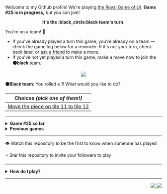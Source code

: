 Welcome to my Github profile!
We're playing
[the Royal Game of Ur](https://en.wikipedia.org/wiki/Royal_Game_of_Ur).
**Game #25 is in progress,** but you can join!

<p align="center">
  <b>It's the
  :black_circle:black
  team's turn.</b>
</p>

You're on a team! :wave:

* If you've already played a turn this game, you're already on a team
  &mdash; check the game log below for a reminder. If it's not your turn,
  check back later, or [ask a
  friend](https://twitter.com/share?text=I'm+playing+The+Royal+Game+of+Ur+on+a+GitHub+profile.+Take+your+turn+at+https://github.com/rossjrw/rossjrw+%23RoyalGameOfUr+%23github) to make a move.
* If you've not yet played a turn this game, make a move now to join the
  **:black_circle:black** team.

<p align="center"><img src="https://raw.githubusercontent.com/rossjrw/rossjrw/play/games/current/board.3900.svg"></p>

  **:black_circle:Black team:**
  You rolled a 1!
What would you like to do?

| Choices *(pick one of them!)* |
| --- |
  | [    Move the piece on tile 11 to tile 12](https://github.com/rossjrw/rossjrw/issues/new?title=ur-move-1%4011-0&amp;body=Press+Submit%21+You+don%27t+need+to+edit+this+text+or+do+anything+else.%0D%0A%0D%0ABe+aware+that+your+move+can+take+a+minute+or+two+to+process.) |

-----

<details>
<summary><b>Game #25 so far</b></summary>

## Who's on each team?

<table>
    <thead>
      <tr><th colspan=2>Players in this game</th></tr>
    </thead>
    <tbody>
      <tr>
        <td align="right"><b>Black team</b> :black_circle:</td>
        <td>:white_circle: <b> White team</b></td>
      </tr>
      <tr align="center">
        <td><b><a href="https://github.com/LucasFASouza">@LucasFASouza</a></b> (49)<br><b><a href="https://github.com/huuquyet">@huuquyet</a></b> (3)<br><b><a href="https://github.com/RichardBotic">@RichardBotic</a></b> (2)<br><b><a href="https://github.com/vivax3794">@vivax3794</a></b> (1)<br><b><a href="https://github.com/raquelmcoelho">@raquelmcoelho</a></b> (1)<br><b><a href="https://github.com/rspencer01">@rspencer01</a></b> (1)<br><b><a href="https://github.com/lulunac27a">@lulunac27a</a></b> (1)</td>
        <td><b><a href="https://github.com/Casper-Guo">@Casper-Guo</a></b> (41)<br><b><a href="https://github.com/MatissesProjects">@MatissesProjects</a></b> (17)<br><b><a href="https://github.com/bvthz5">@bvthz5</a></b> (1)<br><b><a href="https://github.com/anakeyofsun">@anakeyofsun</a></b> (1)</td>
      </tr>
    </tbody>
  </table>

## What's happened so far?

| Time | Turn | Event | Issue | Board |
| :---: | :---: | :--- | :---: | :---: |
  | 4th Nov 2024 15:57 | **0** | :white_circle: **[@Casper-Guo](https://github.com/Casper-Guo)** started a new game | [#3782](https://github.com/rossjrw/rossjrw/issues/3782) | [link](https://raw.githubusercontent.com/rossjrw/rossjrw/a1d620094e37da2ad108bec74b6a0ac9d365467d/games/current/board.3782.svg) |
  | 4th Nov 2024 15:58 | **1** | :white_circle: **[@Casper-Guo](https://github.com/Casper-Guo)** moved a white piece onto the board to position 3    | [#3783](https://github.com/rossjrw/rossjrw/issues/3783) | [link](https://raw.githubusercontent.com/rossjrw/rossjrw/b09fd281d59b3c2c35267c37cde6807fb4681c4d/games/current/board.3783.svg) |
  | 4th Nov 2024 16:12 | **2** | :black_circle: **[@LucasFASouza](https://github.com/LucasFASouza)** moved a black piece onto the board to position 3    | [#3784](https://github.com/rossjrw/rossjrw/issues/3784) | [link](https://raw.githubusercontent.com/rossjrw/rossjrw/912902b8bd8c22521bff7c9cf703835635108fb9/games/current/board.3784.svg) |
  | 4th Nov 2024 17:03 | **3** | :white_circle: **[@MatissesProjects](https://github.com/MatissesProjects)** moved a white piece onto the board to position 2    | [#3785](https://github.com/rossjrw/rossjrw/issues/3785) | [link](https://raw.githubusercontent.com/rossjrw/rossjrw/989e4a2d513179ecc37f5f26da0a7663623df964/games/current/board.3785.svg) |
  | 4th Nov 2024 18:00 | **4** | :black_circle: **[@LucasFASouza](https://github.com/LucasFASouza)** moved a black piece from position 3 to position 6    | [#3786](https://github.com/rossjrw/rossjrw/issues/3786) | [link](https://raw.githubusercontent.com/rossjrw/rossjrw/bcc83741329d71009b5788a7147ef098960f9420/games/current/board.3786.svg) |
  | 5th Nov 2024 02:07 | **5** | :white_circle: **[@MatissesProjects](https://github.com/MatissesProjects)** moved a white piece from position 3 to position 4  — claimed a rosette :rosette:  | [#3787](https://github.com/rossjrw/rossjrw/issues/3787) | [link](https://raw.githubusercontent.com/rossjrw/rossjrw/b61ac5111c202e11cd1da9056548760b48a07f7c/games/current/board.3787.svg) |
  | 5th Nov 2024 02:09 | **6** | :white_circle: **[@MatissesProjects](https://github.com/MatissesProjects)** moved a white piece from position 2 to position 5    | [#3788](https://github.com/rossjrw/rossjrw/issues/3788) | [link](https://raw.githubusercontent.com/rossjrw/rossjrw/fb371c1842ca1940f2836eaf490983904da6d8eb/games/current/board.3788.svg) |
  | 5th Nov 2024 12:47 | **7** | :black_circle: **[@LucasFASouza](https://github.com/LucasFASouza)** moved a black piece from position 6 to position 9    | [#3789](https://github.com/rossjrw/rossjrw/issues/3789) | [link](https://raw.githubusercontent.com/rossjrw/rossjrw/5a3403b77be77d2040fbc4523d08e8d8482d6827/games/current/board.3789.svg) |
  | 5th Nov 2024 12:49 | **8** | :white_circle: **[@Casper-Guo](https://github.com/Casper-Guo)** moved a white piece from position 4 to position 6    | [#3790](https://github.com/rossjrw/rossjrw/issues/3790) | [link](https://raw.githubusercontent.com/rossjrw/rossjrw/b586452b82c2f6f111f9d8a324660c8765c2f6b7/games/current/board.3790.svg) |
  | 5th Nov 2024 18:17 | **9** | :black_circle: **[@LucasFASouza](https://github.com/LucasFASouza)** moved a black piece from position 9 to position 12    | [#3791](https://github.com/rossjrw/rossjrw/issues/3791) | [link](https://raw.githubusercontent.com/rossjrw/rossjrw/ea1a1d7f8f3b3901703b870d057ceb67d3e41113/games/current/board.3791.svg) |
  | 5th Nov 2024 19:26 | **10** | :white_circle: **[@Casper-Guo](https://github.com/Casper-Guo)** moved a white piece onto the board to position 1    | [#3792](https://github.com/rossjrw/rossjrw/issues/3792) | [link](https://raw.githubusercontent.com/rossjrw/rossjrw/88583427d196ecfa76745e4aed57471d5354e40a/games/current/board.3792.svg) |
  | 6th Nov 2024 12:54 | **11** | :black_circle: **[@LucasFASouza](https://github.com/LucasFASouza)** ascended a black piece from position 12 :rocket:    | [#3793](https://github.com/rossjrw/rossjrw/issues/3793) | [link](https://raw.githubusercontent.com/rossjrw/rossjrw/a5aa067e32daf5e09dc0a454b8addb7d1ee6fa70/games/current/board.3793.svg) |
  | 6th Nov 2024 17:07 | **12** | :white_circle: **[@MatissesProjects](https://github.com/MatissesProjects)** moved a white piece from position 5 to position 8  — claimed a rosette :rosette:  | [#3794](https://github.com/rossjrw/rossjrw/issues/3794) |  |
  | 6th Nov 2024 17:08 | **13** | :white_circle: **[@MatissesProjects](https://github.com/MatissesProjects)** moved a white piece onto the board to position 2    | [#3795](https://github.com/rossjrw/rossjrw/issues/3795) | [link](https://raw.githubusercontent.com/rossjrw/rossjrw/d44b410ba6b49ab9e1f089f2e7e8596ae13536da/games/current/board.3795.svg) |
  | 6th Nov 2024 17:08 | **14** | :black_circle:  The black team rolled a 0 and their turn was automatically passed | [#3795](https://github.com/rossjrw/rossjrw/issues/3795) | [link](https://raw.githubusercontent.com/rossjrw/rossjrw/57bb1168efeea6e28df7990ec67687fa43af6620/games/current/board.3795.svg) |
  | 6th Nov 2024 17:09 | **15** | :white_circle: **[@MatissesProjects](https://github.com/MatissesProjects)** moved a white piece from position 2 to position 4  — claimed a rosette :rosette:  | [#3796](https://github.com/rossjrw/rossjrw/issues/3796) | [link](https://raw.githubusercontent.com/rossjrw/rossjrw/2dbcb5c3ca5babb0ff6680c9bcc2d61648994980/games/current/board.3796.svg) |
  | 6th Nov 2024 17:09 | **16** | :white_circle: **[@MatissesProjects](https://github.com/MatissesProjects)** moved a white piece onto the board to position 2    | [#3797](https://github.com/rossjrw/rossjrw/issues/3797) | [link](https://raw.githubusercontent.com/rossjrw/rossjrw/34f098276ff770b6f4ec7d41ef2c85ea028dd7ab/games/current/board.3797.svg) |
  | 6th Nov 2024 17:26 | **17** | :black_circle: **[@LucasFASouza](https://github.com/LucasFASouza)** moved a black piece onto the board to position 1    | [#3798](https://github.com/rossjrw/rossjrw/issues/3798) | [link](https://raw.githubusercontent.com/rossjrw/rossjrw/45316ec65fc0d711501503b60f10393f5a2ddbd8/games/current/board.3798.svg) |
  | 6th Nov 2024 17:46 | **18** | :white_circle: **[@MatissesProjects](https://github.com/MatissesProjects)** moved a white piece from position 6 to position 9    | [#3799](https://github.com/rossjrw/rossjrw/issues/3799) | [link](https://raw.githubusercontent.com/rossjrw/rossjrw/9bf7702503da634933b3f84d760b4717e0e26660/games/current/board.3799.svg) |
  | 6th Nov 2024 17:56 | **19** | :black_circle: **[@LucasFASouza](https://github.com/LucasFASouza)** moved a black piece from position 1 to position 4  — claimed a rosette :rosette:  | [#3800](https://github.com/rossjrw/rossjrw/issues/3800) | [link](https://raw.githubusercontent.com/rossjrw/rossjrw/826bbb0585a2645eff775192da843fba8b77ada5/games/current/board.3800.svg) |
  | 6th Nov 2024 17:57 | **20** | :black_circle: **[@LucasFASouza](https://github.com/LucasFASouza)** moved a black piece onto the board to position 3    | [#3801](https://github.com/rossjrw/rossjrw/issues/3801) | [link](https://raw.githubusercontent.com/rossjrw/rossjrw/2a3dea9ae9548126fc9e46ebf15ac56f8f88b6a4/games/current/board.3801.svg) |
  | 7th Nov 2024 18:45 | **21** | :white_circle: **[@MatissesProjects](https://github.com/MatissesProjects)** moved a white piece from position 8 to position 10    | [#3802](https://github.com/rossjrw/rossjrw/issues/3802) | [link](https://raw.githubusercontent.com/rossjrw/rossjrw/d06ac975bbb925005d89761837056b2dd35227c7/games/current/board.3802.svg) |
  | 9th Nov 2024 11:31 | **22** | :black_circle: **[@RichardBotic](https://github.com/RichardBotic)** moved a black piece from position 3 to position 5    | [#3803](https://github.com/rossjrw/rossjrw/issues/3803) | [link](https://raw.githubusercontent.com/rossjrw/rossjrw/855683d0fbfa9d5db039685c30e867ad0ae7df2f/games/current/board.3803.svg) |
  | 9th Nov 2024 23:11 | **23** | :white_circle: **[@MatissesProjects](https://github.com/MatissesProjects)** moved a white piece from position 9 to position 11    | [#3804](https://github.com/rossjrw/rossjrw/issues/3804) |  |
  | 10th Nov 2024 19:57 | **24** | :black_circle: **[@LucasFASouza](https://github.com/LucasFASouza)** moved a black piece from position 5 to position 8  — claimed a rosette :rosette:  | [#3805](https://github.com/rossjrw/rossjrw/issues/3805) |  |
  | 10th Nov 2024 19:57 | **25** | :black_circle:  The black team rolled a 0 and their turn was automatically passed | [#3805](https://github.com/rossjrw/rossjrw/issues/3805) | [link](https://raw.githubusercontent.com/rossjrw/rossjrw/0c00152d4acbcf714a15c51652fbb592446f2c71/games/current/board.3805.svg) |
  | 10th Nov 2024 19:57 | **26** | :white_circle:  The white team rolled a 0 and their turn was automatically passed | [#3805](https://github.com/rossjrw/rossjrw/issues/3805) | [link](https://raw.githubusercontent.com/rossjrw/rossjrw/83c15bd357a5cb56752bfd271646ff4e0708ffa2/games/current/board.3805.svg) |
  | 10th Nov 2024 19:57 | **27** | :black_circle: **[@LucasFASouza](https://github.com/LucasFASouza)** moved a black piece from position 8 to position 10 — captured a white piece :crossed_swords:   | [#3806](https://github.com/rossjrw/rossjrw/issues/3806) | [link](https://raw.githubusercontent.com/rossjrw/rossjrw/d0944e9cb1912641ba0f65bccacc49394a7f4de1/games/current/board.3806.svg) |
  | 10th Nov 2024 22:56 | **28** | :white_circle: **[@MatissesProjects](https://github.com/MatissesProjects)** moved a white piece from position 11 to position 13    | [#3807](https://github.com/rossjrw/rossjrw/issues/3807) | [link](https://raw.githubusercontent.com/rossjrw/rossjrw/0431ab54242fddc7c24559aa4563f2af90df0d46/games/current/board.3807.svg) |
  | 11th Nov 2024 17:45 | **29** | :black_circle: **[@LucasFASouza](https://github.com/LucasFASouza)** moved a black piece from position 10 to position 11    | [#3808](https://github.com/rossjrw/rossjrw/issues/3808) | [link](https://raw.githubusercontent.com/rossjrw/rossjrw/a9bc11d2f08bce428ce6865f761cef7ab6bcb6f4/games/current/board.3808.svg) |
  | 11th Nov 2024 18:10 | **30** | :white_circle: **[@Casper-Guo](https://github.com/Casper-Guo)** moved a white piece from position 1 to position 3    | [#3809](https://github.com/rossjrw/rossjrw/issues/3809) | [link](https://raw.githubusercontent.com/rossjrw/rossjrw/6163afdea56b1e68d6ddea0ede3083c45a6a03b9/games/current/board.3809.svg) |
  | 11th Nov 2024 19:16 | **31** | :black_circle: **[@LucasFASouza](https://github.com/LucasFASouza)** ascended a black piece from position 11 :rocket:    | [#3810](https://github.com/rossjrw/rossjrw/issues/3810) | [link](https://raw.githubusercontent.com/rossjrw/rossjrw/0ae4f2d20d2bdc878f5ad4f576a97261c3154c85/games/current/board.3810.svg) |
  | 11th Nov 2024 19:23 | **32** | :white_circle: **[@Casper-Guo](https://github.com/Casper-Guo)** ascended a white piece from position 13 :rocket:    | [#3812](https://github.com/rossjrw/rossjrw/issues/3812) | [link](https://raw.githubusercontent.com/rossjrw/rossjrw/7e877216d5251e6d658e5bd759381ebab5a0c5b7/games/current/board.3812.svg) |
  | 11th Nov 2024 19:34 | **33** | :black_circle: **[@LucasFASouza](https://github.com/LucasFASouza)** moved a black piece onto the board to position 3    | [#3813](https://github.com/rossjrw/rossjrw/issues/3813) | [link](https://raw.githubusercontent.com/rossjrw/rossjrw/123459d936d0ea3007181ad769c744c852a2749d/games/current/board.3813.svg) |
  | 11th Nov 2024 23:13 | **34** | :white_circle: **[@MatissesProjects](https://github.com/MatissesProjects)** moved a white piece from position 3 to position 5    | [#3814](https://github.com/rossjrw/rossjrw/issues/3814) | [link](https://raw.githubusercontent.com/rossjrw/rossjrw/2555c2d431f019622f4b0c18e3ad5e60aa35c0a8/games/current/board.3814.svg) |
  | 13th Nov 2024 13:04 | **35** | :black_circle: **[@LucasFASouza](https://github.com/LucasFASouza)** moved a black piece from position 4 to position 5 — captured a white piece :crossed_swords:   | [#3815](https://github.com/rossjrw/rossjrw/issues/3815) | [link](https://raw.githubusercontent.com/rossjrw/rossjrw/df226daf1346adc29ef25d5e61f3bf7195f6eed0/games/current/board.3815.svg) |
  | 15th Nov 2024 07:04 | **36** | :white_circle: **[@MatissesProjects](https://github.com/MatissesProjects)** moved a white piece from position 2 to position 5 — captured a black piece :crossed_swords:   | [#3816](https://github.com/rossjrw/rossjrw/issues/3816) | [link](https://raw.githubusercontent.com/rossjrw/rossjrw/bf0df58e6fbec1f111dae2c628c40537fcd1fd89/games/current/board.3816.svg) |
  | 18th Nov 2024 12:24 | **37** | :black_circle: **[@LucasFASouza](https://github.com/LucasFASouza)** moved a black piece from position 3 to position 5 — captured a white piece :crossed_swords:   | [#3817](https://github.com/rossjrw/rossjrw/issues/3817) | [link](https://raw.githubusercontent.com/rossjrw/rossjrw/037b871e71ddec32bc1149433c41d64dc5984ea9/games/current/board.3817.svg) |
  | 18th Nov 2024 13:51 | **38** | :white_circle: **[@Casper-Guo](https://github.com/Casper-Guo)** moved a white piece from position 4 to position 5 — captured a black piece :crossed_swords:   | [#3818](https://github.com/rossjrw/rossjrw/issues/3818) | [link](https://raw.githubusercontent.com/rossjrw/rossjrw/0a55d466d84e088bcce7b4c82021508917054900/games/current/board.3818.svg) |
  | 19th Nov 2024 17:27 | **39** | :black_circle: **[@LucasFASouza](https://github.com/LucasFASouza)** moved a black piece onto the board to position 1    | [#3819](https://github.com/rossjrw/rossjrw/issues/3819) | [link](https://raw.githubusercontent.com/rossjrw/rossjrw/6bd76bc8dbe4e0ce77f1f12e0eec17a0d5305449/games/current/board.3819.svg) |
  | 19th Nov 2024 17:53 | **40** | :white_circle: **[@Casper-Guo](https://github.com/Casper-Guo)** moved a white piece from position 5 to position 6    | [#3820](https://github.com/rossjrw/rossjrw/issues/3820) | [link](https://raw.githubusercontent.com/rossjrw/rossjrw/008955b2526f59575ce07d5ad2c65a1cfcf62774/games/current/board.3820.svg) |
  | 20th Nov 2024 00:01 | **41** | :black_circle: **[@LucasFASouza](https://github.com/LucasFASouza)** moved a black piece onto the board to position 2    | [#3821](https://github.com/rossjrw/rossjrw/issues/3821) | [link](https://raw.githubusercontent.com/rossjrw/rossjrw/7537d55c00d961c3e2aa1b9ed14dc707f8d43c16/games/current/board.3821.svg) |
  | 20th Nov 2024 04:45 | **42** | :white_circle: **[@MatissesProjects](https://github.com/MatissesProjects)** moved a white piece from position 6 to position 7    | [#3822](https://github.com/rossjrw/rossjrw/issues/3822) | [link](https://raw.githubusercontent.com/rossjrw/rossjrw/99f384e63f70f5fc6d888f15c177364629836d27/games/current/board.3822.svg) |
  | 21st Nov 2024 06:00 | **43** | :black_circle: **[@RichardBotic](https://github.com/RichardBotic)** moved a black piece from position 2 to position 3    | [#3823](https://github.com/rossjrw/rossjrw/issues/3823) | [link](https://raw.githubusercontent.com/rossjrw/rossjrw/5dff359dfa877a418844986284a941d6f57b3531/games/current/board.3823.svg) |
  | 21st Nov 2024 21:03 | **44** | :white_circle: **[@MatissesProjects](https://github.com/MatissesProjects)** moved a white piece from position 7 to position 9    | [#3824](https://github.com/rossjrw/rossjrw/issues/3824) | [link](https://raw.githubusercontent.com/rossjrw/rossjrw/0c4a9b674b67a99e6b55d70958873b4a41ee2da8/games/current/board.3824.svg) |
  | 22nd Nov 2024 14:28 | **45** | :black_circle: **[@LucasFASouza](https://github.com/LucasFASouza)** moved a black piece from position 3 to position 4  — claimed a rosette :rosette:  | [#3825](https://github.com/rossjrw/rossjrw/issues/3825) | [link](https://raw.githubusercontent.com/rossjrw/rossjrw/30872519e35ea2a017d26ff951b97e8539c5347d/games/current/board.3825.svg) |
  | 22nd Nov 2024 16:12 | **46** | :black_circle: **[@LucasFASouza](https://github.com/LucasFASouza)** moved a black piece from position 4 to position 6    | [#3826](https://github.com/rossjrw/rossjrw/issues/3826) | [link](https://raw.githubusercontent.com/rossjrw/rossjrw/88f81ddd39ddabd8ed849f583dbc7d77519d7910/games/current/board.3826.svg) |
  | 22nd Nov 2024 17:44 | **47** | :white_circle: **[@Casper-Guo](https://github.com/Casper-Guo)** moved a white piece onto the board to position 1    | [#3827](https://github.com/rossjrw/rossjrw/issues/3827) | [link](https://raw.githubusercontent.com/rossjrw/rossjrw/221f36a63633b6f63242cc7e7da15b1883f14204/games/current/board.3827.svg) |
  | 24th Nov 2024 02:54 | **48** | :black_circle: **[@vivax3794](https://github.com/vivax3794)** moved a black piece from position 6 to position 7    | [#3828](https://github.com/rossjrw/rossjrw/issues/3828) | [link](https://raw.githubusercontent.com/rossjrw/rossjrw/b150742d8d0ff5e4eda16f6003894dff2dab5808/games/current/board.3828.svg) |
  | 24th Nov 2024 05:10 | **49** | :white_circle: **[@Casper-Guo](https://github.com/Casper-Guo)** moved a white piece from position 9 to position 11    | [#3829](https://github.com/rossjrw/rossjrw/issues/3829) | [link](https://raw.githubusercontent.com/rossjrw/rossjrw/9badce074b0946ca13445caaf6bdede800b43bb1/games/current/board.3829.svg) |
  | 25th Nov 2024 16:49 | **50** | :black_circle: **[@LucasFASouza](https://github.com/LucasFASouza)** moved a black piece from position 1 to position 4  — claimed a rosette :rosette:  | [#3830](https://github.com/rossjrw/rossjrw/issues/3830) | [link](https://raw.githubusercontent.com/rossjrw/rossjrw/150c4ccc8667c1bedb452954f6f9335f028d5f74/games/current/board.3830.svg) |
  | 25th Nov 2024 16:49 | **51** | :black_circle: **[@LucasFASouza](https://github.com/LucasFASouza)** moved a black piece from position 7 to position 11 — captured a white piece :crossed_swords:   | [#3831](https://github.com/rossjrw/rossjrw/issues/3831) | [link](https://raw.githubusercontent.com/rossjrw/rossjrw/d393bc3e5a7419e6e1aed3377dc47a3bfd37c217/games/current/board.3831.svg) |
  | 25th Nov 2024 17:57 | **52** | :white_circle: **[@Casper-Guo](https://github.com/Casper-Guo)** moved a white piece onto the board to position 4  — claimed a rosette :rosette:  | [#3832](https://github.com/rossjrw/rossjrw/issues/3832) | [link](https://raw.githubusercontent.com/rossjrw/rossjrw/a04770e5737eecfa788c7709157177645e0f697c/games/current/board.3832.svg) |
  | 25th Nov 2024 18:00 | **53** | :white_circle: **[@Casper-Guo](https://github.com/Casper-Guo)** moved a white piece from position 1 to position 3    | [#3833](https://github.com/rossjrw/rossjrw/issues/3833) | [link](https://raw.githubusercontent.com/rossjrw/rossjrw/c372d2bb657e0b152bd0c4a9bbc0a7e7be04acca/games/current/board.3833.svg) |
  | 26th Nov 2024 06:44 | **54** | :black_circle: **[@raquelmcoelho](https://github.com/raquelmcoelho)** moved a black piece from position 4 to position 5    | [#3834](https://github.com/rossjrw/rossjrw/issues/3834) | [link](https://raw.githubusercontent.com/rossjrw/rossjrw/3c76beeabb7aceedd02b958665ee7768626f1fe7/games/current/board.3834.svg) |
  | 26th Nov 2024 15:54 | **55** | :white_circle: **[@Casper-Guo](https://github.com/Casper-Guo)** moved a white piece from position 4 to position 5 — captured a black piece :crossed_swords:   | [#3835](https://github.com/rossjrw/rossjrw/issues/3835) | [link](https://raw.githubusercontent.com/rossjrw/rossjrw/65258fb47d9ef55b3beeeb61501e504a4a7660e7/games/current/board.3835.svg) |
  | 26th Nov 2024 19:24 | **56** | :black_circle: **[@LucasFASouza](https://github.com/LucasFASouza)** moved a black piece from position 11 to position 14  — claimed a rosette :rosette:  | [#3836](https://github.com/rossjrw/rossjrw/issues/3836) | [link](https://raw.githubusercontent.com/rossjrw/rossjrw/22432ea63d67eaad2a037f342342ed8efcf88cfd/games/current/board.3836.svg) |
  | 26th Nov 2024 19:25 | **57** | :black_circle: **[@LucasFASouza](https://github.com/LucasFASouza)** moved a black piece onto the board to position 2    | [#3837](https://github.com/rossjrw/rossjrw/issues/3837) | [link](https://raw.githubusercontent.com/rossjrw/rossjrw/79dac980386b625fb06388f06fd8352f44afefeb/games/current/board.3837.svg) |
  | 7th Dec 2024 06:01 | **58** | :white_circle: **[@MatissesProjects](https://github.com/MatissesProjects)** moved a white piece from position 5 to position 7    | [#3838](https://github.com/rossjrw/rossjrw/issues/3838) | [link](https://raw.githubusercontent.com/rossjrw/rossjrw/480a7cbda73e9d07e88d8f97ae2ec63bf8ac8ab6/games/current/board.3838.svg) |
  | 11th Dec 2024 13:18 | **59** | :black_circle: **[@LucasFASouza](https://github.com/LucasFASouza)** moved a black piece onto the board to position 3    | [#3839](https://github.com/rossjrw/rossjrw/issues/3839) | [link](https://raw.githubusercontent.com/rossjrw/rossjrw/41c5f193f241651d1eda0dfa3c1e17787806f813/games/current/board.3839.svg) |
  | 11th Dec 2024 13:46 | **60** | :white_circle: **[@Casper-Guo](https://github.com/Casper-Guo)** moved a white piece from position 7 to position 10    | [#3840](https://github.com/rossjrw/rossjrw/issues/3840) | [link](https://raw.githubusercontent.com/rossjrw/rossjrw/1e88bd4749d872fec1cfa7d89ffc4d7ea9d4681b/games/current/board.3840.svg) |
  | 11th Dec 2024 18:03 | **61** | :black_circle: **[@LucasFASouza](https://github.com/LucasFASouza)** moved a black piece from position 3 to position 6    | [#3841](https://github.com/rossjrw/rossjrw/issues/3841) | [link](https://raw.githubusercontent.com/rossjrw/rossjrw/8efbda9506b667a74dc419bcd019daecb46b7513/games/current/board.3841.svg) |
  | 12th Dec 2024 18:16 | **62** | :white_circle: **[@MatissesProjects](https://github.com/MatissesProjects)** moved a white piece from position 10 to position 12    | [#3842](https://github.com/rossjrw/rossjrw/issues/3842) | [link](https://raw.githubusercontent.com/rossjrw/rossjrw/d23f74dcf88906151b283e7db144587544043ae8/games/current/board.3842.svg) |
  | 12th Dec 2024 19:08 | **63** | :black_circle: **[@LucasFASouza](https://github.com/LucasFASouza)** moved a black piece from position 6 to position 8  — claimed a rosette :rosette:  | [#3843](https://github.com/rossjrw/rossjrw/issues/3843) | [link](https://raw.githubusercontent.com/rossjrw/rossjrw/737d55b3f115561c0d1e691fd5dca8ba59951dfb/games/current/board.3843.svg) |
  | 12th Dec 2024 19:09 | **64** | :black_circle: **[@LucasFASouza](https://github.com/LucasFASouza)** ascended a black piece from position 14 :rocket:    | [#3844](https://github.com/rossjrw/rossjrw/issues/3844) | [link](https://raw.githubusercontent.com/rossjrw/rossjrw/7ddac53a5dd4db8b904406d74dcdab56d7c48d4d/games/current/board.3844.svg) |
  | 13th Dec 2024 02:37 | **65** | :white_circle: **[@Casper-Guo](https://github.com/Casper-Guo)** moved a white piece from position 3 to position 4  — claimed a rosette :rosette:  | [#3845](https://github.com/rossjrw/rossjrw/issues/3845) | [link](https://raw.githubusercontent.com/rossjrw/rossjrw/ce972477b2d9efb091605df1c90aef92763c2b2b/games/current/board.3845.svg) |
  | 13th Dec 2024 02:39 | **66** | :white_circle: **[@Casper-Guo](https://github.com/Casper-Guo)** moved a white piece onto the board to position 1    | [#3846](https://github.com/rossjrw/rossjrw/issues/3846) | [link](https://raw.githubusercontent.com/rossjrw/rossjrw/14f07628f040e3ae0f7a83ac26cc5e5d026d8af0/games/current/board.3846.svg) |
  | 13th Dec 2024 19:02 | **67** | :black_circle: **[@LucasFASouza](https://github.com/LucasFASouza)** moved a black piece onto the board to position 3    | [#3847](https://github.com/rossjrw/rossjrw/issues/3847) | [link](https://raw.githubusercontent.com/rossjrw/rossjrw/416e2e5aede0db2c90f59bb11c5ac035eb351b80/games/current/board.3847.svg) |
  | 19th Dec 2024 10:56 | **68** | :white_circle: **[@Casper-Guo](https://github.com/Casper-Guo)** moved a white piece from position 12 to position 14  — claimed a rosette :rosette:  | [#3848](https://github.com/rossjrw/rossjrw/issues/3848) | [link](https://raw.githubusercontent.com/rossjrw/rossjrw/ce075d4846165e00feac07ad509a9f814bac09ab/games/current/board.3848.svg) |
  | 19th Dec 2024 10:57 | **69** | :white_circle: **[@Casper-Guo](https://github.com/Casper-Guo)** moved a white piece onto the board to position 3    | [#3849](https://github.com/rossjrw/rossjrw/issues/3849) | [link](https://raw.githubusercontent.com/rossjrw/rossjrw/c6b5fa9127ca5d93f0eb9c92611e66c5329f6ba8/games/current/board.3849.svg) |
  | 23rd Dec 2024 16:51 | **70** | :black_circle: **[@huuquyet](https://github.com/huuquyet)** moved a black piece from position 2 to position 4  — claimed a rosette :rosette:  | [#3850](https://github.com/rossjrw/rossjrw/issues/3850) | [link](https://raw.githubusercontent.com/rossjrw/rossjrw/f3db60d0ecb585ec6a05deb66df777ab453e0da2/games/current/board.3850.svg) |
  | 23rd Dec 2024 16:54 | **71** | :black_circle: **[@huuquyet](https://github.com/huuquyet)** moved a black piece from position 8 to position 11    | [#3851](https://github.com/rossjrw/rossjrw/issues/3851) | [link](https://raw.githubusercontent.com/rossjrw/rossjrw/f98059272182690e39e6b42f5575f94e6f1584c8/games/current/board.3851.svg) |
  | 23rd Dec 2024 17:55 | **72** | :white_circle: **[@Casper-Guo](https://github.com/Casper-Guo)** moved a white piece from position 4 to position 7    | [#3852](https://github.com/rossjrw/rossjrw/issues/3852) | [link](https://raw.githubusercontent.com/rossjrw/rossjrw/1a2ee775adcfb47722c5fbc871da31634ba9df5c/games/current/board.3852.svg) |
  | 23rd Dec 2024 20:02 | **73** | :black_circle: **[@LucasFASouza](https://github.com/LucasFASouza)** moved a black piece from position 11 to position 14  — claimed a rosette :rosette:  | [#3853](https://github.com/rossjrw/rossjrw/issues/3853) | [link](https://raw.githubusercontent.com/rossjrw/rossjrw/17b5cb2d445d01ccb39aa602c3e0e6ec300dea10/games/current/board.3853.svg) |
  | 23rd Dec 2024 20:03 | **74** | :black_circle: **[@LucasFASouza](https://github.com/LucasFASouza)** ascended a black piece from position 14 :rocket:    | [#3854](https://github.com/rossjrw/rossjrw/issues/3854) | [link](https://raw.githubusercontent.com/rossjrw/rossjrw/5283962f76d212f5705c78bfa5065db5f3f32480/games/current/board.3854.svg) |
  | 23rd Dec 2024 20:05 | **75** | :white_circle: **[@Casper-Guo](https://github.com/Casper-Guo)** moved a white piece from position 7 to position 9    | [#3855](https://github.com/rossjrw/rossjrw/issues/3855) | [link](https://raw.githubusercontent.com/rossjrw/rossjrw/c4bab4fce5a64ffe69a4308fa4fd87fe1200d863/games/current/board.3855.svg) |
  | 24th Dec 2024 16:59 | **76** | :black_circle: **[@huuquyet](https://github.com/huuquyet)** moved a black piece from position 4 to position 5    | [#3856](https://github.com/rossjrw/rossjrw/issues/3856) | [link](https://raw.githubusercontent.com/rossjrw/rossjrw/80b103619787fcca8ac18a01813c20e6958bdfc6/games/current/board.3856.svg) |
  | 4th Jan 2025 09:50 | **77** | :white_circle: **[@bvthz5](https://github.com/bvthz5)** moved a white piece from position 1 to position 4  — claimed a rosette :rosette:  | [#3857](https://github.com/rossjrw/rossjrw/issues/3857) | [link](https://raw.githubusercontent.com/rossjrw/rossjrw/34bc2c50062a03ae57046ee7a13c9b70e809e862/games/current/board.3857.svg) |
  | 6th Jan 2025 14:57 | **78** | :white_circle: **[@anakeyofsun](https://github.com/anakeyofsun)** moved a white piece onto the board to position 2    | [#3858](https://github.com/rossjrw/rossjrw/issues/3858) | [link](https://raw.githubusercontent.com/rossjrw/rossjrw/5cfb8b5a042e4674502036958b40ca54c79cb54b/games/current/board.3858.svg) |
  | 6th Jan 2025 16:26 | **79** | :black_circle: **[@LucasFASouza](https://github.com/LucasFASouza)** moved a black piece from position 3 to position 4  — claimed a rosette :rosette:  | [#3859](https://github.com/rossjrw/rossjrw/issues/3859) |  |
  | 6th Jan 2025 16:27 | **80** | :black_circle: **[@LucasFASouza](https://github.com/LucasFASouza)** moved a black piece from position 5 to position 7    | [#3860](https://github.com/rossjrw/rossjrw/issues/3860) | [link](https://raw.githubusercontent.com/rossjrw/rossjrw/9291996a55f14c73f47a9d97f4c5a0c31cfb004c/games/current/board.3860.svg) |
  | 6th Jan 2025 16:27 | **81** | :white_circle:  The white team rolled a 0 and their turn was automatically passed | [#3860](https://github.com/rossjrw/rossjrw/issues/3860) | [link](https://raw.githubusercontent.com/rossjrw/rossjrw/b2e16065cb2169bad7c3cc440aa8720da68e0d04/games/current/board.3860.svg) |
  | 6th Jan 2025 16:28 | **82** | :black_circle: **[@LucasFASouza](https://github.com/LucasFASouza)** moved a black piece from position 7 to position 8  — claimed a rosette :rosette:  | [#3861](https://github.com/rossjrw/rossjrw/issues/3861) | [link](https://raw.githubusercontent.com/rossjrw/rossjrw/08600ad616b6ee6d6848bd168e00d81bc229324c/games/current/board.3861.svg) |
  | 6th Jan 2025 16:31 | **83** | :black_circle: **[@LucasFASouza](https://github.com/LucasFASouza)** moved a black piece onto the board to position 2    | [#3862](https://github.com/rossjrw/rossjrw/issues/3862) | [link](https://raw.githubusercontent.com/rossjrw/rossjrw/a198a0b922f2c54670c823771f8e0e7f9da9f4ed/games/current/board.3862.svg) |
  | 6th Jan 2025 16:33 | **84** | :white_circle: **[@Casper-Guo](https://github.com/Casper-Guo)** moved a white piece from position 9 to position 11    | [#3863](https://github.com/rossjrw/rossjrw/issues/3863) | [link](https://raw.githubusercontent.com/rossjrw/rossjrw/0eb13084adb24680bd07161a1a0e90959c2634c0/games/current/board.3863.svg) |
  | 6th Jan 2025 16:41 | **85** | :black_circle: **[@LucasFASouza](https://github.com/LucasFASouza)** moved a black piece from position 8 to position 10    | [#3864](https://github.com/rossjrw/rossjrw/issues/3864) | [link](https://raw.githubusercontent.com/rossjrw/rossjrw/317a40d2429b384c29c2aaeb7cbe0ff0db8fcda8/games/current/board.3864.svg) |
  | 6th Jan 2025 16:43 | **86** | :white_circle: **[@Casper-Guo](https://github.com/Casper-Guo)** moved a white piece from position 11 to position 13    | [#3865](https://github.com/rossjrw/rossjrw/issues/3865) | [link](https://raw.githubusercontent.com/rossjrw/rossjrw/cc808769aa5f452bbd53e8bc12e07b2beb48590e/games/current/board.3865.svg) |
  | 6th Jan 2025 16:57 | **87** | :black_circle: **[@LucasFASouza](https://github.com/LucasFASouza)** moved a black piece from position 10 to position 11    | [#3866](https://github.com/rossjrw/rossjrw/issues/3866) | [link](https://raw.githubusercontent.com/rossjrw/rossjrw/9b15d55ad06b592afc0fd1b756d6fbd365fd743a/games/current/board.3866.svg) |
  | 6th Jan 2025 18:33 | **88** | :white_circle: **[@Casper-Guo](https://github.com/Casper-Guo)** ascended a white piece from position 13 :rocket:    | [#3867](https://github.com/rossjrw/rossjrw/issues/3867) | [link](https://raw.githubusercontent.com/rossjrw/rossjrw/6aa17e16e141ed2f533bea8f586988af9506b095/games/current/board.3867.svg) |
  | 6th Jan 2025 18:37 | **89** | :black_circle: **[@LucasFASouza](https://github.com/LucasFASouza)** moved a black piece from position 11 to position 13    | [#3868](https://github.com/rossjrw/rossjrw/issues/3868) | [link](https://raw.githubusercontent.com/rossjrw/rossjrw/9d32507d6e1ac0756935c98772648d8359b4a69c/games/current/board.3868.svg) |
  | 6th Jan 2025 18:39 | **90** | :white_circle: **[@Casper-Guo](https://github.com/Casper-Guo)** moved a white piece from position 4 to position 6    | [#3869](https://github.com/rossjrw/rossjrw/issues/3869) | [link](https://raw.githubusercontent.com/rossjrw/rossjrw/9dc717eb86e4f48ac866676581c24f54bfb82f1d/games/current/board.3869.svg) |
  | 6th Jan 2025 18:46 | **91** | :black_circle: **[@LucasFASouza](https://github.com/LucasFASouza)** moved a black piece from position 4 to position 6 — captured a white piece :crossed_swords:   | [#3870](https://github.com/rossjrw/rossjrw/issues/3870) | [link](https://raw.githubusercontent.com/rossjrw/rossjrw/7a378214d7a2547e514e1612ca021af876a91ee3/games/current/board.3870.svg) |
  | 6th Jan 2025 18:50 | **92** | :white_circle: **[@Casper-Guo](https://github.com/Casper-Guo)** moved a white piece from position 2 to position 4  — claimed a rosette :rosette:  | [#3871](https://github.com/rossjrw/rossjrw/issues/3871) | [link](https://raw.githubusercontent.com/rossjrw/rossjrw/a9da8f1ad65cdc6b6a3694e0bb4fb4112cda035a/games/current/board.3871.svg) |
  | 6th Jan 2025 18:56 | **93** | :white_circle: **[@Casper-Guo](https://github.com/Casper-Guo)** ascended a white piece from position 14 :rocket:    | [#3872](https://github.com/rossjrw/rossjrw/issues/3872) | [link](https://raw.githubusercontent.com/rossjrw/rossjrw/b5aa4f68d1a5cb5a184d8e0569960973e8cb775a/games/current/board.3872.svg) |
  | 6th Jan 2025 19:07 | **94** | :black_circle: **[@LucasFASouza](https://github.com/LucasFASouza)** moved a black piece from position 13 to position 14  — claimed a rosette :rosette:  | [#3873](https://github.com/rossjrw/rossjrw/issues/3873) | [link](https://raw.githubusercontent.com/rossjrw/rossjrw/512244a8e5e3bc2bc7673cfc8bda3c31258892cd/games/current/board.3873.svg) |
  | 6th Jan 2025 19:08 | **95** | :black_circle: **[@LucasFASouza](https://github.com/LucasFASouza)** moved a black piece from position 6 to position 9    | [#3874](https://github.com/rossjrw/rossjrw/issues/3874) | [link](https://raw.githubusercontent.com/rossjrw/rossjrw/6b61d7881a6eaccfd747750913466acbd3636ec4/games/current/board.3874.svg) |
  | 6th Jan 2025 19:18 | **96** | :white_circle: **[@Casper-Guo](https://github.com/Casper-Guo)** moved a white piece from position 4 to position 5    | [#3875](https://github.com/rossjrw/rossjrw/issues/3875) | [link](https://raw.githubusercontent.com/rossjrw/rossjrw/dd50f4f706981a4e77b63db21e2ed843ca2d31e5/games/current/board.3875.svg) |
  | 6th Jan 2025 19:37 | **97** | :black_circle: **[@LucasFASouza](https://github.com/LucasFASouza)** moved a black piece from position 9 to position 12    | [#3876](https://github.com/rossjrw/rossjrw/issues/3876) | [link](https://raw.githubusercontent.com/rossjrw/rossjrw/82382ae539f8f7fda243f67d6921f4862031899b/games/current/board.3876.svg) |
  | 6th Jan 2025 19:48 | **98** | :white_circle: **[@Casper-Guo](https://github.com/Casper-Guo)** moved a white piece from position 5 to position 8  — claimed a rosette :rosette:  | [#3877](https://github.com/rossjrw/rossjrw/issues/3877) | [link](https://raw.githubusercontent.com/rossjrw/rossjrw/b463aa17041bcc49399f09f17b0f8c0cd1ec7acf/games/current/board.3877.svg) |
  | 6th Jan 2025 20:05 | **99** | :white_circle: **[@Casper-Guo](https://github.com/Casper-Guo)** moved a white piece from position 8 to position 10    | [#3878](https://github.com/rossjrw/rossjrw/issues/3878) | [link](https://raw.githubusercontent.com/rossjrw/rossjrw/6d650886f7e3c19fa3cdb8ce8c8e620fe06eb1b5/games/current/board.3878.svg) |
  | 7th Jan 2025 16:37 | **100** | :black_circle: **[@LucasFASouza](https://github.com/LucasFASouza)** moved a black piece from position 12 to position 13    | [#3879](https://github.com/rossjrw/rossjrw/issues/3879) | [link](https://raw.githubusercontent.com/rossjrw/rossjrw/f763677918e9bfeb3a914f5634b793d93ac03382/games/current/board.3879.svg) |
  | 9th Jan 2025 23:40 | **101** | :white_circle: **[@Casper-Guo](https://github.com/Casper-Guo)** moved a white piece onto the board to position 2    | [#3880](https://github.com/rossjrw/rossjrw/issues/3880) | [link](https://raw.githubusercontent.com/rossjrw/rossjrw/fe9b8a2067a93c44aaac90a316eb1d078333dddd/games/current/board.3880.svg) |
  | 11th Jan 2025 19:27 | **102** | :black_circle: **[@rspencer01](https://github.com/rspencer01)** ascended a black piece from position 14 :rocket:    | [#3881](https://github.com/rossjrw/rossjrw/issues/3881) | [link](https://raw.githubusercontent.com/rossjrw/rossjrw/3e90e8bd4841bfa4437fb5b6442b18bbb5a56eca/games/current/board.3881.svg) |
  | 11th Jan 2025 19:49 | **103** | :white_circle: **[@Casper-Guo](https://github.com/Casper-Guo)** moved a white piece onto the board to position 4  — claimed a rosette :rosette:  | [#3882](https://github.com/rossjrw/rossjrw/issues/3882) | [link](https://raw.githubusercontent.com/rossjrw/rossjrw/67652f478e684ade3d5f9e298086c801e4aab513/games/current/board.3882.svg) |
  | 11th Jan 2025 19:51 | **104** | :white_circle: **[@Casper-Guo](https://github.com/Casper-Guo)** moved a white piece from position 4 to position 6    | [#3883](https://github.com/rossjrw/rossjrw/issues/3883) | [link](https://raw.githubusercontent.com/rossjrw/rossjrw/e01af83e01cd2f00f395387c8414de11b71fb937/games/current/board.3883.svg) |
  | 13th Jan 2025 04:02 | **105** | :black_circle: **[@lulunac27a](https://github.com/lulunac27a)** moved a black piece from position 2 to position 4  — claimed a rosette :rosette:  | [#3884](https://github.com/rossjrw/rossjrw/issues/3884) | [link](https://raw.githubusercontent.com/rossjrw/rossjrw/9f9061e1685a36178ac971c7afe573de075c7385/games/current/board.3884.svg) |
  | 13th Jan 2025 11:54 | **106** | :black_circle: **[@LucasFASouza](https://github.com/LucasFASouza)** ascended a black piece from position 13 :rocket:    | [#3885](https://github.com/rossjrw/rossjrw/issues/3885) | [link](https://raw.githubusercontent.com/rossjrw/rossjrw/f157714827744e1c7db959c38f4a3944877b2819/games/current/board.3885.svg) |
  | 13th Jan 2025 13:59 | **107** | :white_circle: **[@Casper-Guo](https://github.com/Casper-Guo)** moved a white piece from position 6 to position 8  — claimed a rosette :rosette:  | [#3886](https://github.com/rossjrw/rossjrw/issues/3886) | [link](https://raw.githubusercontent.com/rossjrw/rossjrw/cacc1a98af167e00c7551e778b61e81d1fe433f9/games/current/board.3886.svg) |
  | 13th Jan 2025 14:03 | **108** | :white_circle: **[@Casper-Guo](https://github.com/Casper-Guo)** moved a white piece from position 10 to position 13    | [#3887](https://github.com/rossjrw/rossjrw/issues/3887) | [link](https://raw.githubusercontent.com/rossjrw/rossjrw/007d27e45bedc2b147fff97169a50a0108147c3c/games/current/board.3887.svg) |
  | 13th Jan 2025 15:25 | **109** | :black_circle: **[@LucasFASouza](https://github.com/LucasFASouza)** moved a black piece from position 4 to position 6    | [#3888](https://github.com/rossjrw/rossjrw/issues/3888) | [link](https://raw.githubusercontent.com/rossjrw/rossjrw/3d8c1b140a4b14cf5922f681329aa223abbf4a9b/games/current/board.3888.svg) |
  | 13th Jan 2025 15:28 | **110** | :white_circle: **[@Casper-Guo](https://github.com/Casper-Guo)** moved a white piece from position 3 to position 6 — captured a black piece :crossed_swords:   | [#3889](https://github.com/rossjrw/rossjrw/issues/3889) | [link](https://raw.githubusercontent.com/rossjrw/rossjrw/eff5de20b1745ffa38b74a38ecef95b16e1153d7/games/current/board.3889.svg) |
  | 13th Jan 2025 15:33 | **111** | :black_circle: **[@LucasFASouza](https://github.com/LucasFASouza)** moved a black piece onto the board to position 2    | [#3890](https://github.com/rossjrw/rossjrw/issues/3890) | [link](https://raw.githubusercontent.com/rossjrw/rossjrw/77861ce90d6ea10c532288e71b868ee4427df78e/games/current/board.3890.svg) |
  | 13th Jan 2025 18:17 | **112** | :white_circle: **[@Casper-Guo](https://github.com/Casper-Guo)** moved a white piece from position 6 to position 9    | [#3891](https://github.com/rossjrw/rossjrw/issues/3891) | [link](https://raw.githubusercontent.com/rossjrw/rossjrw/41708c1d2dc500777eac4b609f14d51908e8987a/games/current/board.3891.svg) |
  | 13th Jan 2025 18:32 | **113** | :black_circle: **[@LucasFASouza](https://github.com/LucasFASouza)** moved a black piece from position 2 to position 3    | [#3892](https://github.com/rossjrw/rossjrw/issues/3892) | [link](https://raw.githubusercontent.com/rossjrw/rossjrw/b7624687486da3fa4c2a6bf9f2b29387dd973633/games/current/board.3892.svg) |
  | 13th Jan 2025 19:09 | **114** | :white_circle: **[@Casper-Guo](https://github.com/Casper-Guo)** moved a white piece from position 2 to position 4  — claimed a rosette :rosette:  | [#3893](https://github.com/rossjrw/rossjrw/issues/3893) | [link](https://raw.githubusercontent.com/rossjrw/rossjrw/e2fa505d06224a41985d4a57a1b28986fc27c7d5/games/current/board.3893.svg) |
  | 13th Jan 2025 19:14 | **115** | :white_circle: **[@Casper-Guo](https://github.com/Casper-Guo)** moved a white piece from position 9 to position 12    | [#3894](https://github.com/rossjrw/rossjrw/issues/3894) |  |
  | 13th Jan 2025 19:14 | **116** | :black_circle: **[@LucasFASouza](https://github.com/LucasFASouza)** moved a black piece from position 3 to position 6    | [#3895](https://github.com/rossjrw/rossjrw/issues/3895) | [link](https://raw.githubusercontent.com/rossjrw/rossjrw/915eb4beb52554c81f10c364ac220962d1c5627e/games/current/board.3895.svg) |
  | 13th Jan 2025 19:14 | **117** | :white_circle:  The white team rolled a 0 and their turn was automatically passed | [#3895](https://github.com/rossjrw/rossjrw/issues/3895) | [link](https://raw.githubusercontent.com/rossjrw/rossjrw/4b0aa33e1ace748a616ce16d2b00325586900734/games/current/board.3895.svg) |
  | 13th Jan 2025 19:15 | **118** | :black_circle: **[@LucasFASouza](https://github.com/LucasFASouza)** moved a black piece from position 6 to position 7    | [#3896](https://github.com/rossjrw/rossjrw/issues/3896) | [link](https://raw.githubusercontent.com/rossjrw/rossjrw/864c55aa91e3afe14578a0bc5849a47ac790d90f/games/current/board.3896.svg) |
  | 13th Jan 2025 19:16 | **119** | :white_circle: **[@Casper-Guo](https://github.com/Casper-Guo)** moved a white piece from position 12 to position 14  — claimed a rosette :rosette:  | [#3897](https://github.com/rossjrw/rossjrw/issues/3897) | [link](https://raw.githubusercontent.com/rossjrw/rossjrw/fbac712724301051df76673802357d0a7354b5c0/games/current/board.3897.svg) |
  | 13th Jan 2025 19:22 | **120** | :white_circle: **[@Casper-Guo](https://github.com/Casper-Guo)** moved a white piece from position 4 to position 6    | [#3898](https://github.com/rossjrw/rossjrw/issues/3898) | [link](https://raw.githubusercontent.com/rossjrw/rossjrw/99061e74224b8f38de40a3417a7cb2bc8ceab4c5/games/current/board.3898.svg) |
  | 13th Jan 2025 19:22 | **121** | :black_circle: **[@LucasFASouza](https://github.com/LucasFASouza)** moved a black piece from position 7 to position 11    | [#3899](https://github.com/rossjrw/rossjrw/issues/3899) | [link](https://raw.githubusercontent.com/rossjrw/rossjrw/5e6295648d8091a458cae91650f3647ad24f4318/games/current/board.3899.svg) |
  | 13th Jan 2025 19:32 | **122** | :white_circle: **[@Casper-Guo](https://github.com/Casper-Guo)** moved a white piece from position 8 to position 10    | [#3900](https://github.com/rossjrw/rossjrw/issues/3900) |  |

</details>

<details>
<summary><b>Previous games</b></summary>

## Previous games

1. A game was started on 30th Jul 2020 by **[@rossjrw](https://github.com/rossjrw)** and ended on 4th Dec 2020. 
   * The :white_circle:white team won. 
   * 64 players played 166 moves across 4 months and 5 days. 
   * The :black_circle:black team captured 9 white pieces and claimed 12 rosettes. 
   * The :white_circle:white team captured 10 black pieces and claimed 18 rosettes. 
   * The MVP of the winning team was **[@1ethanhansen](https://github.com/1ethanhansen)**, who played 48 moves. 
   * The winning move was made by **[@qbtl](https://github.com/qbtl)** ([#269](https://github.com/rossjrw/rossjrw/issues/269)).
1. A game was started on 4th Dec 2020 by **[@1ethanhansen](https://github.com/1ethanhansen)** and ended on 11th Jan 2021. 
   * The :black_circle:black team won. 
   * 27 players played 145 moves across 1 month and 1 week. 
   * The :black_circle:black team captured 7 white pieces and claimed 16 rosettes. 
   * The :white_circle:white team captured 6 black pieces and claimed 14 rosettes. 
   * The MVP of the winning team was **[@shpatrickguo](https://github.com/shpatrickguo)**, who played 26 moves. 
   * The winning move was made by **[@shpatrickguo](https://github.com/shpatrickguo)** ([#424](https://github.com/rossjrw/rossjrw/issues/424)).
1. A game was started on 11th Jan 2021 by **[@BaptisteMartinet](https://github.com/BaptisteMartinet)** and ended on 11th Feb 2021. 
   * The :white_circle:white team won. 
   * 17 players played 118 moves across 1 month and 12 hours. 
   * The :black_circle:black team captured 2 white pieces and claimed 11 rosettes. 
   * The :white_circle:white team captured 8 black pieces and claimed 14 rosettes. 
   * The MVP of the winning team was **[@1ethanhansen](https://github.com/1ethanhansen)**, who played 45 moves. 
   * The winning move was made by **[@1ethanhansen](https://github.com/1ethanhansen)** ([#535](https://github.com/rossjrw/rossjrw/issues/535)).
1. A game was started on 11th Feb 2021 by **[@1ethanhansen](https://github.com/1ethanhansen)** and ended on 5th Mar 2021. 
   * The :white_circle:white team won. 
   * 17 players played 175 moves across 3 weeks and 22 hours. 
   * The :black_circle:black team captured 12 white pieces and claimed 17 rosettes. 
   * The :white_circle:white team captured 13 black pieces and claimed 18 rosettes. 
   * The MVP of the winning team was **[@1ethanhansen](https://github.com/1ethanhansen)**, who played 48 moves. 
   * The winning move was made by **[@1ethanhansen](https://github.com/1ethanhansen)** ([#702](https://github.com/rossjrw/rossjrw/issues/702)).
1. A game was started on 6th Mar 2021 by **[@shpatrickguo](https://github.com/shpatrickguo)** and ended on 10th May 2021. 
   * The :black_circle:black team won. 
   * 42 players played 162 moves across 2 months and 4 days. 
   * The :black_circle:black team captured 12 white pieces and claimed 17 rosettes. 
   * The :white_circle:white team captured 9 black pieces and claimed 19 rosettes. 
   * The MVP of the winning team was **[@shpatrickguo](https://github.com/shpatrickguo)**, who played 22 moves. 
   * The winning move was made by **[@crxssed7](https://github.com/crxssed7)** ([#864](https://github.com/rossjrw/rossjrw/issues/864)).
1. A game was started on 10th May 2021 by **[@HAUDRAUFHAUN](https://github.com/HAUDRAUFHAUN)** and ended on 17th Jul 2021. 
   * The :white_circle:white team won. 
   * 34 players played 167 moves across 2 months and 6 days. 
   * The :black_circle:black team captured 7 white pieces and claimed 14 rosettes. 
   * The :white_circle:white team captured 10 black pieces and claimed 18 rosettes. 
   * The MVP of the winning team was **[@1ethanhansen](https://github.com/1ethanhansen)**, who played 31 moves. 
   * The winning move was made by **[@1ethanhansen](https://github.com/1ethanhansen)** ([#1024](https://github.com/rossjrw/rossjrw/issues/1024)).
1. A game was started on 17th Jul 2021 by **[@1ethanhansen](https://github.com/1ethanhansen)** and ended on 19th Oct 2021. 
   * The :black_circle:black team won. 
   * 48 players played 153 moves across 3 months and 3 days. 
   * The :black_circle:black team captured 6 white pieces and claimed 17 rosettes. 
   * The :white_circle:white team captured 6 black pieces and claimed 15 rosettes. 
   * The MVP of the winning team was **[@PkmnQ](https://github.com/PkmnQ)**, who played 13 moves. 
   * The winning move was made by **[@OmKakatkar](https://github.com/OmKakatkar)** ([#1175](https://github.com/rossjrw/rossjrw/issues/1175)).
1. A game was started on 19th Oct 2021 by **[@OmKakatkar](https://github.com/OmKakatkar)** and ended on 29th Oct 2021. 
   * The :white_circle:white team won. 
   * 13 players played 135 moves across 1 week and 3 days. 
   * The :black_circle:black team captured 5 white pieces and claimed 13 rosettes. 
   * The :white_circle:white team captured 6 black pieces and claimed 15 rosettes. 
   * The MVP of the winning team was **[@Timemaster111](https://github.com/Timemaster111)**, who played 46 moves. 
   * The winning move was made by **[@Timemaster111](https://github.com/Timemaster111)** ([#1342](https://github.com/rossjrw/rossjrw/issues/1342)).
1. A game was started on 29th Oct 2021 by **[@jbmagination](https://github.com/jbmagination)** and ended on 15th May 2022. 
   * The :white_circle:white team won. 
   * 80 players played 187 moves across 6 months and 2 weeks. 
   * The :black_circle:black team captured 11 white pieces and claimed 17 rosettes. 
   * The :white_circle:white team captured 13 black pieces and claimed 19 rosettes. 
   * The MVP of the winning team was **[@nirakon](https://github.com/nirakon)**, who played 18 moves. 
   * The winning move was made by **[@Madflows](https://github.com/Madflows)** ([#1534](https://github.com/rossjrw/rossjrw/issues/1534)).
1. A game was started on 15th May 2022 by **[@VikashPR](https://github.com/VikashPR)** and ended on 29th Dec 2022. 
   * The :white_circle:white team won. 
   * 109 players played 177 moves across 7 months and 2 weeks. 
   * The :black_circle:black team captured 9 white pieces and claimed 23 rosettes. 
   * The :white_circle:white team captured 11 black pieces and claimed 19 rosettes. 
   * The MVP of the winning team was **[@LAPCoder](https://github.com/LAPCoder)**, who played 11 moves. 
   * The winning move was made by **[@LAPCoder](https://github.com/LAPCoder)** ([#1726](https://github.com/rossjrw/rossjrw/issues/1726)).
1. A game was started on 29th Dec 2022 by **[@CostasAK](https://github.com/CostasAK)** and ended on 30th Dec 2022. 
   * The :black_circle:black team won. 
   * 4 players played 121 moves across 19 hours and 41 minutes. 
   * The :black_circle:black team captured 6 white pieces and claimed 14 rosettes. 
   * The :white_circle:white team captured 4 black pieces and claimed 15 rosettes. 
   * The MVP of the winning team was **[@CostasAK](https://github.com/CostasAK)**, who played 59 moves. 
   * The winning move was made by **[@CostasAK](https://github.com/CostasAK)** ([#1844](https://github.com/rossjrw/rossjrw/issues/1844)).
1. A game was started on 30th Dec 2022 by **[@TejaTadepalli](https://github.com/TejaTadepalli)** and ended on 27th Jan 2023. 
   * The :white_circle:white team won. 
   * 17 players played 158 moves across 4 weeks and 1 hour. 
   * The :black_circle:black team captured 9 white pieces and claimed 18 rosettes. 
   * The :white_circle:white team captured 12 black pieces and claimed 18 rosettes. 
   * The MVP of the winning team was **[@TejaTadepalli](https://github.com/TejaTadepalli)**, who played 59 moves. 
   * The winning move was made by **[@TejaTadepalli](https://github.com/TejaTadepalli)** ([#1994](https://github.com/rossjrw/rossjrw/issues/1994)).
1. A game was started on 27th Jan 2023 by **[@TejaTadepalli](https://github.com/TejaTadepalli)** and ended on 14th Mar 2023. 
   * The :white_circle:white team won. 
   * 20 players played 153 moves across 1 month and 2 weeks. 
   * The :black_circle:black team captured 6 white pieces and claimed 17 rosettes. 
   * The :white_circle:white team captured 6 black pieces and claimed 16 rosettes. 
   * The MVP of the winning team was **[@TejaTadepalli](https://github.com/TejaTadepalli)**, who played 65 moves. 
   * The winning move was made by **[@TejaTadepalli](https://github.com/TejaTadepalli)** ([#2145](https://github.com/rossjrw/rossjrw/issues/2145)).
1. A game was started on 14th Mar 2023 by **[@Murdeala](https://github.com/Murdeala)** and ended on 13th Apr 2023. 
   * The :white_circle:white team won. 
   * 19 players played 141 moves across 4 weeks and 1 day. 
   * The :black_circle:black team captured 4 white pieces and claimed 18 rosettes. 
   * The :white_circle:white team captured 12 black pieces and claimed 16 rosettes. 
   * The MVP of the winning team was **[@CostasAK](https://github.com/CostasAK)**, who played 71 moves. 
   * The winning move was made by **[@CostasAK](https://github.com/CostasAK)** ([#2275](https://github.com/rossjrw/rossjrw/issues/2275)).
1. A game was started on 13th Apr 2023 by **[@thisiscoding1234](https://github.com/thisiscoding1234)** and ended on 7th Jul 2023. 
   * The :black_circle:black team won. 
   * 48 players played 122 moves across 2 months and 3 weeks. 
   * The :black_circle:black team captured 11 white pieces and claimed 15 rosettes. 
   * The :white_circle:white team captured 4 black pieces and claimed 9 rosettes. 
   * The MVP of the winning team was **[@Murdeala](https://github.com/Murdeala)**, who played 37 moves. 
   * The winning move was made by **[@WKL10086](https://github.com/WKL10086)** ([#2460](https://github.com/rossjrw/rossjrw/issues/2460)).
1. A game was started on 7th Jul 2023 by **[@kztera](https://github.com/kztera)** and ended on 26th Oct 2023. 
   * The :white_circle:white team won. 
   * 38 players played 142 moves across 3 months and 2 weeks. 
   * The :black_circle:black team captured 5 white pieces and claimed 14 rosettes. 
   * The :white_circle:white team captured 12 black pieces and claimed 14 rosettes. 
   * The MVP of the winning team was **[@CostasAK](https://github.com/CostasAK)**, who played 53 moves. 
   * The winning move was made by **[@CostasAK](https://github.com/CostasAK)** ([#2612](https://github.com/rossjrw/rossjrw/issues/2612)).
1. A game was started on 27th Oct 2023 by **[@blacksmithop](https://github.com/blacksmithop)** and ended on 3rd Dec 2023. 
   * The :black_circle:black team won. 
   * 22 players played 55 moves across 1 month and 6 days. 
   * The :black_circle:black team captured 5 white pieces and claimed 11 rosettes. 
   * The :white_circle:white team captured 0 black pieces and claimed 3 rosettes. 
   * The MVP of the winning team was **[@CostasAK](https://github.com/CostasAK)**, who played 26 moves. 
   * The winning move was made by **[@CostasAK](https://github.com/CostasAK)** ([#2664](https://github.com/rossjrw/rossjrw/issues/2664)).
1. A game was started on 4th Dec 2023 by **[@joshuajohncohen](https://github.com/joshuajohncohen)** and ended on 11th Apr 2024. 
   * The :black_circle:black team won. 
   * 44 players played 133 moves across 4 months and 6 days. 
   * The :black_circle:black team captured 11 white pieces and claimed 16 rosettes. 
   * The :white_circle:white team captured 5 black pieces and claimed 12 rosettes. 
   * The MVP of the winning team was **[@CostasAK](https://github.com/CostasAK)**, who played 49 moves. 
   * The winning move was made by **[@tassiaaccioly](https://github.com/tassiaaccioly)** ([#2796](https://github.com/rossjrw/rossjrw/issues/2796)).
1. A game was started on 11th Apr 2024 by **[@tassiaaccioly](https://github.com/tassiaaccioly)** and ended on 12th May 2024. 
   * The :white_circle:white team won. 
   * 16 players played 206 moves across 1 month and 22 hours. 
   * The :black_circle:black team captured 13 white pieces and claimed 22 rosettes. 
   * The :white_circle:white team captured 16 black pieces and claimed 25 rosettes. 
   * The MVP of the winning team was **[@Casper-Guo](https://github.com/Casper-Guo)**, who played 75 moves. 
   * The winning move was made by **[@Casper-Guo](https://github.com/Casper-Guo)** ([#2985](https://github.com/rossjrw/rossjrw/issues/2985)).
1. A game was started on 12th May 2024 by **[@Casper-Guo](https://github.com/Casper-Guo)** and ended on 10th Jun 2024. 
   * The :white_circle:white team won. 
   * 14 players played 157 moves across 4 weeks and 1 day. 
   * The :black_circle:black team captured 9 white pieces and claimed 15 rosettes. 
   * The :white_circle:white team captured 9 black pieces and claimed 16 rosettes. 
   * The MVP of the winning team was **[@Casper-Guo](https://github.com/Casper-Guo)**, who played 51 moves. 
   * The winning move was made by **[@Casper-Guo](https://github.com/Casper-Guo)** ([#3139](https://github.com/rossjrw/rossjrw/issues/3139)).
1. A game was started on 10th Jun 2024 by **[@Casper-Guo](https://github.com/Casper-Guo)** and ended on 16th Jul 2024. 
   * The :black_circle:black team won. 
   * 16 players played 171 moves across 1 month and 5 days. 
   * The :black_circle:black team captured 15 white pieces and claimed 18 rosettes. 
   * The :white_circle:white team captured 12 black pieces and claimed 20 rosettes. 
   * The MVP of the winning team was **[@tassiaaccioly](https://github.com/tassiaaccioly)**, who played 75 moves. 
   * The winning move was made by **[@tassiaaccioly](https://github.com/tassiaaccioly)** ([#3309](https://github.com/rossjrw/rossjrw/issues/3309)).
1. A game was started on 16th Jul 2024 by **[@tassiaaccioly](https://github.com/tassiaaccioly)** and ended on 30th Sep 2024. 
   * The :white_circle:white team won. 
   * 27 players played 192 moves across 2 months and 2 weeks. 
   * The :black_circle:black team captured 10 white pieces and claimed 20 rosettes. 
   * The :white_circle:white team captured 13 black pieces and claimed 23 rosettes. 
   * The MVP of the winning team was **[@huuquyet](https://github.com/huuquyet)**, who played 36 moves. 
   * The winning move was made by **[@AdityaSreevatsaK](https://github.com/AdityaSreevatsaK)** ([#3494](https://github.com/rossjrw/rossjrw/issues/3494)).
1. A game was started on 30th Sep 2024 by **[@AdityaSreevatsaK](https://github.com/AdityaSreevatsaK)** and ended on 17th Oct 2024. 
   * The :white_circle:white team won. 
   * 12 players played 145 moves across 2 weeks and 3 days. 
   * The :black_circle:black team captured 6 white pieces and claimed 19 rosettes. 
   * The :white_circle:white team captured 6 black pieces and claimed 16 rosettes. 
   * The MVP of the winning team was **[@Casper-Guo](https://github.com/Casper-Guo)**, who played 37 moves. 
   * The winning move was made by **[@Casper-Guo](https://github.com/Casper-Guo)** ([#3630](https://github.com/rossjrw/rossjrw/issues/3630)).
1. A game was started on 17th Oct 2024 by **[@Casper-Guo](https://github.com/Casper-Guo)** and ended on 4th Nov 2024. 
   * The :white_circle:white team won. 
   * 7 players played 156 moves across 2 weeks and 3 days. 
   * The :black_circle:black team captured 8 white pieces and claimed 18 rosettes. 
   * The :white_circle:white team captured 7 black pieces and claimed 22 rosettes. 
   * The MVP of the winning team was **[@Casper-Guo](https://github.com/Casper-Guo)**, who played 64 moves. 
   * The winning move was made by **[@Casper-Guo](https://github.com/Casper-Guo)** ([#3781](https://github.com/rossjrw/rossjrw/issues/3781)).

</details>

-----

:eye: Watch this repository to be the first to know when someone has played

:star: Star this repository to invite your followers to play

-----

<details>
<summary><b>How do I play?</b></summary>

## Rules of the game

It's the **:white_circle:white** team versus the **:black_circle:black**
team.

The first team to **:rocket:ascend** all 7 of their pieces **:crown:wins**.
Your goal is to achieve that, and to block the other team from doing the
same.

_(Learn more about the rules of the Royal Game of Ur at
[RoyalUr.net/learn](https://royalur.net/learn/), or watch [Tom Scott play
against Irving Finkel](https://www.youtube.com/watch?v=WZskjLq040I) in
2017.)_

### Movement

Each turn starts by rolling 4 binary dice, which results in a number from 0
to 4. The current team gets to move one of their pieces by that many tiles.

All 14 pieces start on position 0 (the space just before tile 1).

### :rocket:Ascension

Moving a piece onto position 15 (the imaginary space after tile 14) causes
that piece to leave the board forever. This is **:rocket:ascension**, and
is the goal of the game &mdash; the first team to ascend all 7 of their
pieces wins.

### :crossed_swords:Capturing

You will move your pieces along the tiles from tile 1 to tile 14.

The tiles on your side of the board (tiles 1 through 4, 13, and 14) are
safe &mdash; only your pieces can be there. However, the tiles in the
middle (tiles 5 through 12) are unsafe &mdash; your opponent's pieces can
also be here. If one team's piece lands on the same tile as another team's
piece, the piece that was landed on is **:crossed_swords:captured**! It
goes all the way back to position 0.

### :rosette:Rosettes

If a piece lands on a **:rosette:rosette** (tiles 4, 8, and 14), that team
gets to immediately take another turn.

A piece that is on the rosette on tile 8 *cannot be
**:crossed_swords:captured***. A piece trying to capture it will simply
bounce off onto tile 9.

## How to play

Playing Ur on my GitHub profile is easy. The dice have already been rolled
for you &mdash; all you have to do is decide what to do with them. Anyone
with a GitHub account can play.

Anyone can join either team at any time, but once you're in a team, you're
locked into it until the game ends. You won't be able to play a move when
it's the other team's turn.

The list of links below the board image shows each possible move. Clicking
one of those will take you to a page where you can create an issue in this
repository, where all you have to do is click submit to play your move.

It will take a moment for Github Actions to acknowledge your move, but once
it does, you'll see it react with the 'eyes' emoji (:eyes:). A few seconds
later it will react with the 'rocket' emoji (:rocket:) to let you know that
your move was successful, then leave a comment explaining what happened,
and it'll also make a commit to record your move.

_(If you don't see any of that, then something went wrong. Ping me in your
issue by typing `cc @rossjrw`, and I'll take a look.)_

Note that if your team has no possible moves &mdash; for example by rolling a 0
&mdash; your turn will be automatically skipped. The event log will let you
know if this has happened.

## Behind the scenes

Check out the [`source` branch of this repository](https://github.com/rossjrw/rossjrw/tree/source) for the source
code and a little commentary on the inspiration behind this project.

### Contributing

I welcome bug reports, feature suggestions and pull requests! Just make
sure you ping me in your issue or PR by adding `cc @rossjrw`, as I don't receive notifications for new issues in this repository
(for hopefully obvious reasons).

</details>

-----

<p align="right">
  <a href="https://github.com/rossjrw/rossjrw/actions?query=workflow:build">
    <img src="https://github.com/rossjrw/rossjrw/workflows/build/badge.svg?branch=source"/>
  </a>
  <a href="https://github.com/rossjrw/rossjrw/actions?query=workflow:play">
    <img src="https://github.com/rossjrw/rossjrw/workflows/play/badge.svg?branch=play"/>
  </a>
</p>

